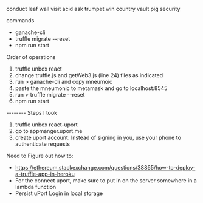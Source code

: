 conduct leaf wall visit acid ask trumpet win country vault pig security





commands
- ganache-cli
- truffle migrate --reset
- npm run start


Order of operations
1. truffle unbox react
2. change truffle.js and getWeb3.js (line 24) files as indicated
3. run > ganache-cli and copy mneumoic
4. paste the mneumonic to metamask and go to localhost:8545
5. run > truffle migrate --reset
6. npm run start


-------- Steps I took
1. truffle unbox react-uport
2. go to appmanger.uport.me
3. create uport account. Instead of signing in you, use your phone to authenticate requests


Need to Figure out how to:
- https://ethereum.stackexchange.com/questions/38865/how-to-deploy-a-truffle-app-in-heroku
- For the connect uport, make sure to put in on the server somewhere in a lambda function
- Persist uPort Login in local storage